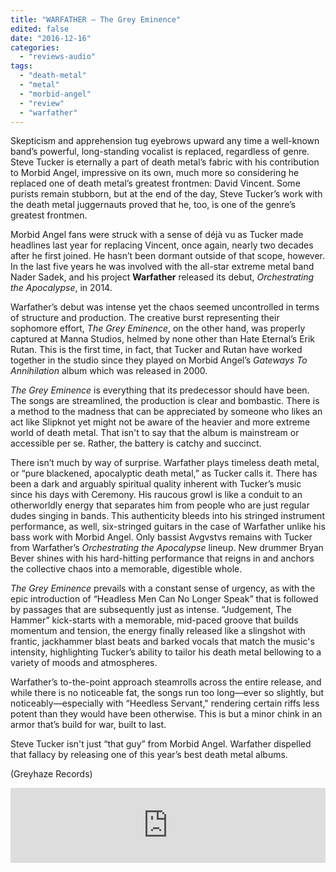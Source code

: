 ```yaml
---
title: "WARFATHER – The Grey Eminence"
edited: false
date: "2016-12-16"
categories:
  - "reviews-audio"
tags:
  - "death-metal"
  - "metal"
  - "morbid-angel"
  - "review"
  - "warfather"
---
```


Skepticism and apprehension tug eyebrows upward any time a well-known band’s powerful, long-standing vocalist is replaced, regardless of genre. Steve Tucker is eternally a part of death metal’s fabric with his contribution to Morbid Angel, impressive on its own, much more so considering he replaced one of death metal’s greatest frontmen: David Vincent. Some purists remain stubborn, but at the end of the day, Steve Tucker’s work with the death metal juggernauts proved that he, too, is one of the genre’s greatest frontmen.

Morbid Angel fans were struck with a sense of déjà vu as Tucker made headlines last year for replacing Vincent, once again, nearly two decades after he first joined. He hasn’t been dormant outside of that scope, however. In the last five years he was involved with the all-star extreme metal band Nader Sadek, and his project **Warfather** released its debut, _Orchestrating the Apocalypse_, in 2014.

Warfather’s debut was intense yet the chaos seemed uncontrolled in terms of structure and production. The creative burst representing their sophomore effort, _The Grey Eminence_, on the other hand, was properly captured at Manna Studios, helmed by none other than Hate Eternal’s Erik Rutan. This is the first time, in fact, that Tucker and Rutan have worked together in the studio since they played on Morbid Angel’s _Gateways To Annihilation_ album which was released in 2000.

_The Grey Eminence_ is everything that its predecessor should have been. The songs are streamlined, the production is clear and bombastic. There is a method to the madness that can be appreciated by someone who likes an act like Slipknot yet might not be aware of the heavier and more extreme world of death metal. That isn't to say that the album is mainstream or accessible per se. Rather, the battery is catchy and succinct.

There isn’t much by way of surprise. Warfather plays timeless death metal, or “pure blackened, apocalyptic death metal,” as Tucker calls it. There has been a dark and arguably spiritual quality inherent with Tucker’s music since his days with Ceremony. His raucous growl is like a conduit to an otherworldly energy that separates him from people who are just regular dudes singing in bands. This authenticity bleeds into his stringed instrument performance, as well, six-stringed guitars in the case of Warfather unlike his bass work with Morbid Angel. Only bassist Avgvstvs remains with Tucker from Warfather’s _Orchestrating the Apocalypse_ lineup. New drummer Bryan Bever shines with his hard-hitting performance that reigns in and anchors the collective chaos into a memorable, digestible whole.

_The Grey Eminence_ prevails with a constant sense of urgency, as with the epic introduction of “Headless Men Can No Longer Speak” that is followed by passages that are subsequently just as intense. “Judgement, The Hammer” kick-starts with a memorable, mid-paced groove that builds momentum and tension, the energy finally released like a slingshot with frantic, jackhammer blast beats and barked vocals that match the music's intensity, highlighting Tucker’s ability to tailor his death metal bellowing to a variety of moods and atmospheres.

Warfather’s to-the-point approach steamrolls across the entire release, and while there is no noticeable fat, the songs run too long—ever so slightly, but noticeably—especially with “Heedless Servant," rendering certain riffs less potent than they would have been otherwise. This is but a minor chink in an armor that’s build for war, built to last.

Steve Tucker isn't just “that guy” from Morbid Angel. Warfather dispelled that fallacy by releasing one of this year’s best death metal albums.

(Greyhaze Records)

<iframe style="border: 0; width: 100%; height: 120px;" src="https://bandcamp.com/EmbeddedPlayer/album=1781726645/size=large/bgcol=ffffff/linkcol=0687f5/tracklist=false/artwork=small/transparent=true/" width="300" height="150" seamless=""><a href="http://greyhazerecords.bandcamp.com/album/the-grey-eminence">The Grey Eminence by Warfather</a></iframe>
